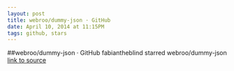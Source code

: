 ```yaml
---
layout: post
title: webroo/dummy-json · GitHub
date: April 10, 2014 at 11:15PM
tags: github, stars
---
```

##webroo/dummy-json · GitHub
fabiantheblind starred webroo/dummy-json
[link to source](http://ift.tt/1kx24fU) 
